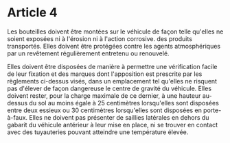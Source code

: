 # Article 4

Les bouteilles doivent être montées sur le véhicule de façon telle qu'elles ne soient exposées ni à l'érosion ni à l'action corrosive. des produits transportés. Elles doivent être protégées contre les agents atmosphériques par un revêtement régulièrement entretenu ou renouvelé.

Elles doivent être disposées de manière à permettre une vérification facile de leur fixation et des marques dont l'apposition est prescrite par les règlements ci-dessus visés, dans un emplacement tel qu'elles ne risquent pas d'élever de façon dangereuse le centre de gravité du véhicule. Elles doivent rester, pour la charge maximale de ce dernier, à une hauteur au-dessus du sol au moins égale à 25 centimètres lorsqu'elles sont disposées entre deux essieux ou 30 centimètres lorsqu'elles sont disposées en porte-à-faux. Elles ne doivent pas présenter de saillies latérales en dehors du gabarit du véhicule antérieur à leur mise en place, ni se trouver en contact avec des tuyauteries pouvant atteindre une température élevée.
